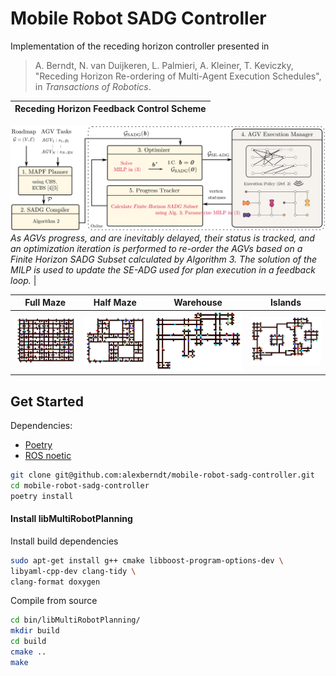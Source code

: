 # Mobile Robot SADG Controller

Implementation of the receding horizon controller
  presented in

> A. Berndt, N. van Duijkeren, L. Palmieri, A. Kleiner, T. Keviczky, "Receding Horizon Re-ordering of Multi-Agent Execution Schedules", in _Transactions of Robotics_. 

Receding Horizon Feedback Control Scheme |
:-------------------------:| 
![](.github/diagrams/feedback_diagram.svg)
_As AGVs progress, and are inevitably delayed, their status is tracked, and an optimization iteration is performed to re-order the AGVs based on a Finite Horizon SADG Subset calculated by Algorithm 3. The solution of the MILP is used to update the SE-ADG used for plan execution in a feedback loop._ |

Full Maze             |  Half Maze |  Warehouse |  Islands
:-------------------------:|:-------------------------:|:-------------------------:|:-------------------------:
![Full Maze](.github/diagrams/full_maze.svg)  |  ![Half Maze](.github/diagrams/half_maze.svg) | ![Half Maze](.github/diagrams/warehouse.svg) | ![Half Maze](.github/diagrams/islands.svg)



## Get Started

Dependencies:

- [Poetry](https://python-poetry.org/docs/)
- [ROS noetic](http://wiki.ros.org/noetic/Installation/Ubuntu) 

```bash
git clone git@github.com:alexberndt/mobile-robot-sadg-controller.git
cd mobile-robot-sadg-controller
poetry install
```

#### Install libMultiRobotPlanning

Install build dependencies

```bash
sudo apt-get install g++ cmake libboost-program-options-dev \ 
libyaml-cpp-dev clang-tidy \ 
clang-format doxygen
```

Compile from source
```bash
cd bin/libMultiRobotPlanning/
mkdir build
cd build 
cmake ..
make
```